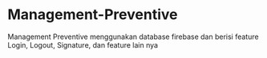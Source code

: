 # Management-Preventive
Management Preventive menggunakan database firebase dan berisi feature Login, Logout, Signature, dan feature lain nya 
